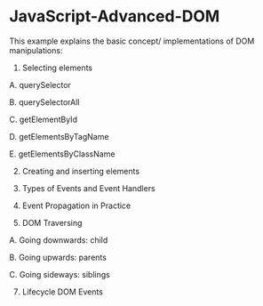 # JavaScript-Advanced-DOM

This example explains the basic concept/ implementations of DOM manipulations:

1.	Selecting elements

  A.	querySelector

  B.	querySelectorAll

  C.	getElementById

  D.	getElementsByTagName

  E.	getElementsByClassName
  
2.	Creating and inserting elements

3.	Types of Events and Event Handlers

4.	Event Propagation in Practice

5.	DOM Traversing

  A.	Going downwards: child

  B.	Going upwards: parents

  C.	Going sideways: siblings

7.	Lifecycle DOM Events
